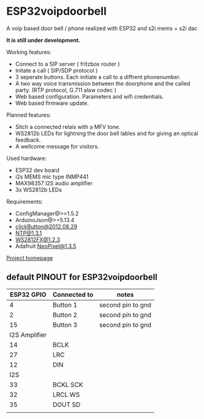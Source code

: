 # ESP32voipdoorbell
A voip based door bell / phone realized with ESP32 and s2i mems + s2i dac

**It is still under development.**

Working features:
* Connect to a SIP server ( fritzbox router )
* Initate a call ( SIP/SDP protocol )
* 3 seperate buttons. Each initiate a call to a diffrent phonenumber.
* A two way voice transmission between the doorphone and the called party. (RTP protocol, G.711 alaw codec )
* Web based configuration. Parameters and wifi credentials.
* Web based firmware update.

Planned features:
* Sitch a connected relais with a MFV tone.
* WS2812b LEDs for lightning the door bell lables and for giving an optical feedback.
* A wellcome message for visitors.

Used hardware:
* ESP32 dev board
* i2s MEMS mic type INMP441
* MAX98357 I2S audio amplifier
* 3x WS2812b LEDs

Requirements:
* ConfigManager@>=1.5.2
* ArduinoJson@>=5.13.4
* clickButton@2012.08.29
* NTP@1.3.1
* WS2812FX@1.2.3
* Adafruit NeoPixel@1.3.5

[Project homepage](https://jensweisskopf.de/wp/esp-32-als-voip-tuersprechstelle/)

## default PINOUT for ESP32voipdoorbell

|ESP32 GPIO   | Connected to | notes             |
|-------------|--------------|-------------------|
|4            | Button 1     | second pin to gnd |
|2            | Button 2     | second pin to gnd |
|15           | Button 3     | second pin to gnd |
|I2S Amplifier|              |                   |
|14           | BCLK         |                   |
|27           | LRC          |                   |
|12           | DIN          |                   |
|I2S          |              |                   |
|33           | BCKL SCK     |                   |
|32           | LRCL WS      |                   |
|35           | DOUT SD      |                   |
|             |              |                   |